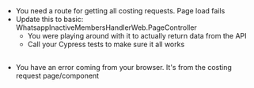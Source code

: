 ##

* You need a route for getting all costing requests. Page load fails
* Update this to basic: WhatsappInactiveMembersHandlerWeb.PageController
  - You were playing around with it to actually return data from the API
  - Call your Cypress tests to make sure it all works

##

* You have an error coming from your browser. It's from the costing request page/component
